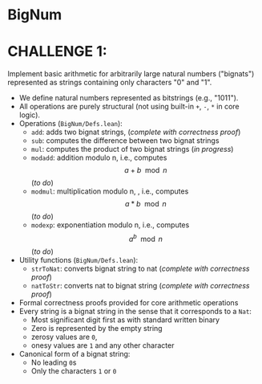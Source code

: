 # BigNum

# CHALLENGE 1:

Implement basic arithmetic for arbitrarily large natural numbers ("bignats") represented as strings
containing only characters "0" and "1".

- We define natural numbers represented as bitstrings (e.g., "1011").
- All operations are purely structural (not using built-in `+`, `-`, `*` in core logic).
- Operations (`BigNum/Defs.lean`):
  - `add`: adds two bignat strings, (*complete with correctness proof*)
  - `sub`: computes the difference between two bignat strings
  - `mul`: computes the product of two bignat strings (*in progress*)
  - `modadd`: addition modulo n, i.e., computes $$a+b \mod n$$ (*to do*)
  - `modmul`: multiplication modulo n, , i.e., computes $$a*b \mod n$$ (*to do*)
  - `modexp`: exponentiation modulo n, i.e., computes $$a^b \mod n$$ (*to do*)
- Utility functions (`BigNum/Defs.lean`):
  - `strToNat`: converts bignat string to nat (*complete with correctness proof*)
  - `natToStr`: converts nat to bignat string (*complete with correctness proof*)
- Formal correctness proofs provided for core arithmetic operations
- Every string is a bignat string in the sense that it corresponds to a `Nat`:
  - Most significant digit first as with standard written binary
  - Zero is represented by the empty string
  - zerosy values are `0`, ` `
  - onesy values are `1` and any other character
- Canonical form of a bignat string:
  - No leading `0`s
  - Only the characters `1` or `0`
